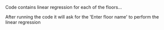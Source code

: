 Code contains linear regression for each of the floors...

After running the code it will ask for the 'Enter floor name' to perform the linear regression
